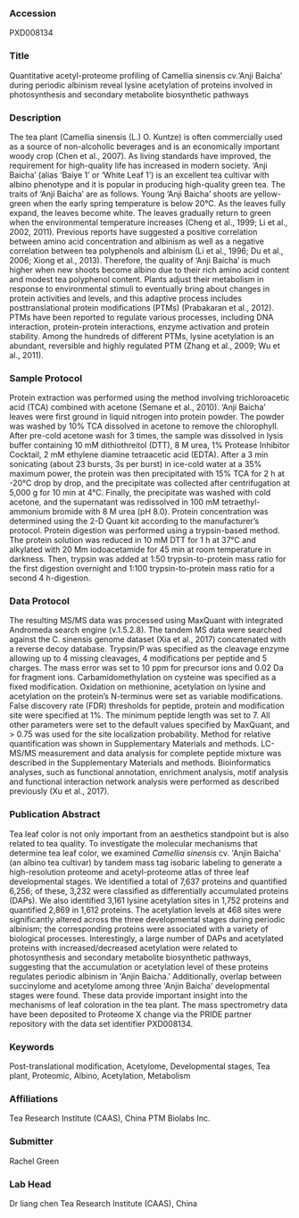 ### Accession
PXD008134

### Title
Quantitative acetyl-proteome profiling of Camellia sinensis cv.‘Anji Baicha’ during periodic albinism reveal lysine acetylation of proteins involved in photosynthesis and secondary metabolite biosynthetic pathways

### Description
The tea plant (Camellia sinensis (L.) O. Kuntze) is often commercially used as a source of non-alcoholic beverages and is an economically important woody crop (Chen et al., 2007). As living standards have improved, the requirement for high-quality life has increased in modern society. ‘Anji Baicha’ (alias ‘Baiye 1’ or ‘White Leaf 1’) is an excellent tea cultivar with albino phenotype and it is popular in producing high-quality green tea. The traits of ‘Anji Baicha’ are as follows. Young ‘Anji Baicha’ shoots are yellow-green when the early spring temperature is below  20°C. As the leaves fully expand, the leaves become white. The leaves gradually  return to green when the environmental temperature increases (Cheng et al., 1999; Li et al., 2002, 2011). Previous reports have suggested a positive correlation between amino acid concentration and albinism as well as a negative correlation between tea polyphenols and albinism (Li et al., 1996; Du et al., 2006; Xiong et al., 2013). Therefore, the quality of ‘Anji Baicha’ is much higher when new shoots become albino due to their rich amino acid content and modest tea polyphenol content. Plants adjust their metabolism in response to environmental stimuli to eventually bring about changes in protein activities and levels, and this adaptive process includes posttranslational protein modifications (PTMs) (Prabakaran et al., 2012). PTMs have been reported to regulate various processes, including DNA interaction,  protein-protein interactions, enzyme activation and protein stability. Among the hundreds of different PTMs, lysine acetylation is an abundant, reversible and highly regulated PTM (Zhang et al., 2009; Wu et al., 2011).

### Sample Protocol
Protein extraction was performed using the method involving trichloroacetic acid  (TCA) combined with acetone (Semane et al., 2010). ‘Anji Baicha’ leaves were first  ground in liquid nitrogen into protein powder. The powder was washed by 10% TCA dissolved in acetone to remove the chlorophyll. After pre-cold acetone wash for 3  times, the sample was dissolved in lysis buffer containing 10 mM dithiothreitol (DTT),  8 M urea, 1% Protease Inhibitor Cocktail, 2 mM ethylene diamine tetraacetic acid  (EDTA). After a 3 min sonicating (about 23 bursts, 3s per burst) in ice-cold water at a  35% maximum power, the protein was then precipitated with 15% TCA for 2 h at  -20°C drop by drop, and the precipitate was collected after centrifugation at 5,000 g  for 10 min at 4°C. Finally, the precipitate was washed with cold acetone, and the  supernatant was redissolved in 100 mM tetraethyl-ammonium bromide with 8 M urea  (pH 8.0). Protein concentration was determined using the 2-D Quant kit according to  the manufacturer’s protocol.  Protein digestion was performed using a trypsin-based method. The protein  solution was reduced in 10 mM DTT for 1 h at 37°C and alkylated with 20 Mm  iodoacetamide for 45 min at room temperature in darkness. Then, trypsin was added  at 1:50 trypsin-to-protein mass ratio for the first digestion overnight and 1:100  trypsin-to-protein mass ratio for a second 4 h-digestion.

### Data Protocol
The resulting MS/MS data was processed using MaxQuant with integrated Andromeda search engine (v.1.5.2.8). The tandem MS data were searched against the C. sinensis genome dataset (Xia et al., 2017) concatenated with a reverse decoy database. Trypsin/P was specified as the cleavage enzyme allowing up to 4 missing cleavages, 4 modifications per peptide and 5 charges. The mass error was set to 10 ppm for precursor ions and 0.02 Da for fragment ions. Carbamidomethylation on  cysteine was specified as a fixed modification. Oxidation on methionine, acetylation  on lysine and acetylation on the protein’s N-terminus were set as variable  modifications. False discovery rate (FDR) thresholds for peptide, protein and  modification site were specified at 1%. The minimum peptide length was set to 7. All  other parameters were set to the default values specified by MaxQuant, and > 0.75  was used for the site localization probability. Method for relative quantification was  shown in Supplementary Materials and methods.  LC-MS/MS measurement and data analysis for complete peptide mixture was  described in the Supplementary Materials and methods. Bioinformatics analyses, such as functional annotation, enrichment analysis, motif analysis and functional  interaction network analysis were performed as described previously (Xu et al., 2017).

### Publication Abstract
Tea leaf color is not only important from an aesthetics standpoint but is also related to tea quality. To investigate the molecular mechanisms that determine tea leaf color, we examined <i>Camellia sinensis</i> cv. 'Anjin Baicha' (an albino tea cultivar) by tandem mass tag isobaric labeling to generate a high-resolution proteome and acetyl-proteome atlas of three leaf developmental stages. We identified a total of 7,637 proteins and quantified 6,256; of these, 3,232 were classified as differentially accumulated proteins (DAPs). We also identified 3,161 lysine acetylation sites in 1,752 proteins and quantified 2,869 in 1,612 proteins. The acetylation levels at 468 sites were significantly altered across the three developmental stages during periodic albinism; the corresponding proteins were associated with a variety of biological processes. Interestingly, a large number of DAPs and acetylated proteins with increased/decreased acetylation were related to photosynthesis and secondary metabolite biosynthetic pathways, suggesting that the accumulation or acetylation level of these proteins regulates periodic albinism in 'Anjin Baicha.' Additionally, overlap between succinylome and acetylome among three 'Anjin Baicha' developmental stages were found. These data provide important insight into the mechanisms of leaf coloration in the tea plant. The mass spectrometry data have been deposited to Proteome X change via the PRIDE partner repository with the data set identifier PXD008134.

### Keywords
Post-translational modification, Acetylome, Developmental stages, Tea plant, Proteomic, Albino, Acetylation, Metabolism

### Affiliations
Tea Research Institute (CAAS), China
PTM Biolabs Inc.

### Submitter
Rachel  Green

### Lab Head
Dr liang chen
Tea Research Institute (CAAS), China


